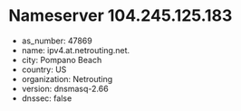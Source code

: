 # Nameserver 104.245.125.183

* as_number: 47869
* name: ipv4.at.netrouting.net.
* city: Pompano Beach
* country: US
* organization: Netrouting
* version: dnsmasq-2.66
* dnssec: false
